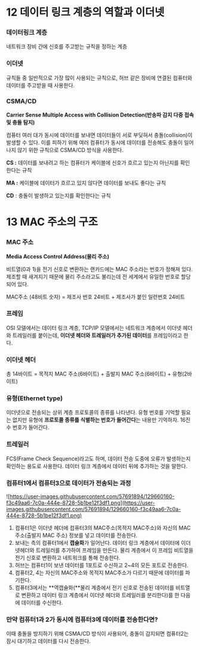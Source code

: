 # 12 데이터 링크 계층의 역할과 이더넷

### 데이터링크 계층

네트워크 장비 간에 신호를 주고받는 규칙을 정하는 계층

### 이더넷

규칙들 중 일반적으로 가장 많이 사용되는 규칙으로, 허브 같은 장비에 연결된 컴퓨터와 데이터를 주고받을 때 사용한다.

### CSMA/CD

**Carrier Sense Multiple Access with Collision Detection(반송파 감지 다중 접속 및 충돌 탐지)**

컴퓨터 여러 대가 동시에 데이터를 보내면 데이터들이 서로 부딪혀서 충돌(collision)이 발생할 수 있다. 이를 피하기 위해 여러 컴퓨터가 동시에 데이터를 전송해도 충돌이 일어나지 않기 위한 규칙으로 CSMA/CD 방식을 사용한다.

**CS :** 데이터를 보내려고 하는 컴퓨터가 케이블에 신호가 흐르고 있는지 아닌지를 확인한다는 규칙

**MA :** 케이블에 데이터가 흐르고 있지 않다면 데이터를 보내도 좋다는 규칙

**CD** : 충돌이 발생하고 있는지를 확인한다는 규칙

# 13 MAC 주소의 구조

### MAC 주소

**Media Access Control Address(물리 주소)**

비트열(0과 1)을 전기 신호로 변환하는 랜카드에는 MAC 주소라는 번호가 정해져 있다. 제조할 때 새겨지기 때문에 물리 주소라고도 불리는데 전 세계에서 유일한 번호로 할당되어 있다.

MAC주소 (48비트 숫자) = 제조사 번호 24비트 + 제조사가 붙인 일련번호 24비트

### 프레임

OSI 모델에서는 데이터 링크 계층, TCP/IP 모델에서는 네트워크 계층에서 이더넷 헤더와 트레일러를 붙이는데, **이더넷 헤더와 트레일러가 추가된 데이터**를 프레임이라고 한다.

### **이더넷 헤더**

총 14바이트 = 목적지 MAC 주소(6바이트) + 출발지 MAC 주소(6바이트) + 유형(2바이트)

### 유형(Ethernet type)

이더넷으로 전송되는 상위 계층 프로토콜의 종류를 나타낸다. 유형 번호를 기억할 필요는 없지만 유형에 **프로토콜 종류를 식별하는 번호가 들어간다**는 내용만 기억하자. 16진수 번호가 들어간다.

### **트레일러**

FCS(Frame Check Sequence)라고도 하며, 데이터 전송 도중에 오류가 발생하는지 확인하는 용도로 사용한다. 데이터 링크 계층에서 데이터 뒤에 추가하는 것을 말한다.

### 컴퓨터1에서 컴퓨터3으로 데이터가 전송되는 과정

![https://user-images.githubusercontent.com/57691894/129660160-f3c49aa6-7c0a-444e-8728-5b1be12f3df1.png](https://user-images.githubusercontent.com/57691894/129660160-f3c49aa6-7c0a-444e-8728-5b1be12f3df1.png)

1. 컴퓨터1은 이더넷 헤더에 컴퓨터3의 MAC주소(목적지 MAC주소)와 자신의 MAC주소(출발지 MAC 주소) 정보를 넣고 데이터를 전송한다. 
2. 보내는 측의 컴퓨터1에서 **캡슐화**가 일어난다. 데이터 링크 계층에서 데이터에 이더넷헤더와 트레일러를 추가하여 프레임을 만든다. 물리 계층에서 이 프레임 비트열을 전기 신호로 변환하고 네트워크를 통해 전송한다.
3. 허브는 컴퓨터1이 보낸 데이터를 1포트로 수신하고 2~4의 모든 포트로 전송한다.
4. 컴퓨터2, 4는 자신의 MAC주소와 목적지 MAC주소가 다르기 때문에 데이터를 파기한다.
5. 컴퓨터3에서는 **역캡슐화(**물리 계층에서 전기 신호로 전송된 데이터를 비트열로 변환하고 데이터 링크 계층에서 이더넷 헤더와 트레일러를 분리한다)를 한 다음에 데이터를 수신한다. 

### 만약 컴퓨터1과 2가 동시에 컴퓨터3에 데이터를 전송한다면?

이때 충돌을 방지하기 위해 CSMA/CD 방식이 사용되어, 충돌이 감지되면 컴퓨터2는 잠시 대기하고 데이터를 다시 전송한다.
